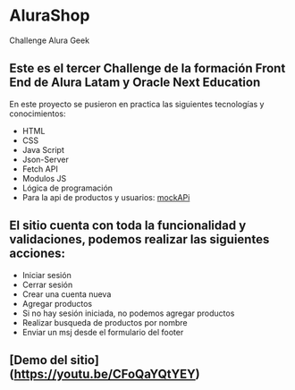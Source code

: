 # AluraShop
Challenge Alura Geek

## Este es el tercer Challenge de la formación Front End de Alura Latam y Oracle Next Education

En este proyecto se pusieron en practica las siguientes tecnologías y conocimientos:

* HTML
* CSS
* Java Script
* Json-Server
* Fetch API
* Modulos JS
* Lógica de programación
* Para la api de productos y usuarios: [mockAPi](mockapi.io)


## El sitio cuenta con toda la funcionalidad y validaciones, podemos realizar las siguientes acciones:

* Iniciar sesión
* Cerrar sesión
* Crear una cuenta nueva
* Agregar productos 
* Si no hay sesión iniciada, no podemos agregar productos
* Realizar busqueda de productos por nombre
* Enviar un msj desde el formulario del footer

## [Demo del sitio] (https://youtu.be/CFoQaYQtYEY)
